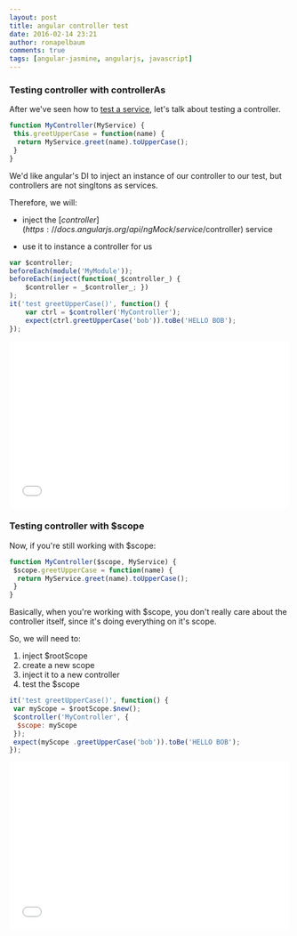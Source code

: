 ```yaml
---
layout: post
title: angular controller test
date: 2016-02-14 23:21
author: ronapelbaum
comments: true
tags: [angular-jasmine, angularjs, javascript]
---
```

### Testing controller with controllerAs
After we've seen how to [test a service](/2016/02/14/angular-service-unit-test/), let's talk about testing a controller.

```javascript
function MyController(MyService) {
 this.greetUpperCase = function(name) {
  return MyService.greet(name).toUpperCase();
 }
}
```

We'd like angular's DI to inject an instance of our controller to our test, but controllers are not singltons as services.

Therefore, we will:
- inject the [$controller](https://docs.angularjs.org/api/ngMock/service/$controller) service

- use it to instance a controller for us

```javascript
var $controller;
beforeEach(module('MyModule'));
beforeEach(inject(function(_$controller_) {
    $controller = _$controller_; })
);
it('test greetUpperCase()', function() {
    var ctrl = $controller('MyController');
    expect(ctrl.greetUpperCase('bob')).toBe('HELLO BOB');
});
```

<iframe width="100%" height="300" src="//jsfiddle.net/ronapelbaum/tcmsw688/embedded/js,result/" allowfullscreen="allowfullscreen" frameborder="0"></iframe>

### Testing controller with $scope

Now, if you're still working with $scope:

```javascript
function MyController($scope, MyService) {
 $scope.greetUpperCase = function(name) {
  return MyService.greet(name).toUpperCase();
 }
}
```

Basically, when you're working with $scope, you don't really care about the controller itself, since it's doing everything on it's scope.

So, we will need to:
1. inject $rootScope
2. create a new scope
3. inject it to a new controller
4. test the $scope

```javascript
it('test greetUpperCase()', function() {
 var myScope = $rootScope.$new();
 $controller('MyController', {
  $scope: myScope
 });
 expect(myScope .greetUpperCase('bob')).toBe('HELLO BOB');
});
```

<iframe width="100%" height="300" src="//jsfiddle.net/ronapelbaum/pkhaxmdg/embedded/js,result/" allowfullscreen="allowfullscreen" frameborder="0"></iframe>

